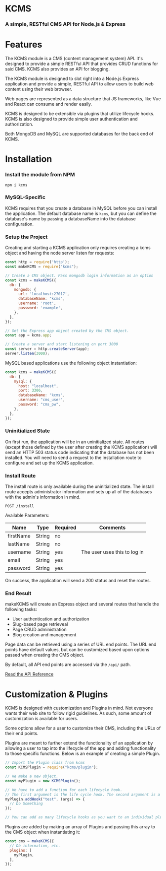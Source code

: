 # KCMS

### A simple, RESTful CMS API for Node.js & Express

# Features

The KCMS module is a CMS (content management system) API. It's designed to provide a simple RESTful API that provides CRUD functions for said CMS. KCMS also provides an API for blogging.

The KCMS module is designed to slot right into a Node.js Express application and provide a simple, RESTful API to allow users to build web content using their web browser.

Web pages are represented as a data structure that JS frameworks, like Vue and React can consume and render easily.

KCMS is designed to be extensible via plugins that utilize lifecycle hooks. KCMS is also designed to provide simple user authentication and authorization.

Both MongoDB and MySQL are supported databases for the back end of KCMS.

# Installation

### Install the module from NPM

```
npm i kcms
```

### MySQL-Specific

KCMS requires that you create a database in MySQL before you can install the application. The default database name is `kcms`, but you can define the database's name by passing a databaseName into the database configuration.

### Setup the Project

Creating and starting a KCMS application only requires creating a kcms object and having the node server listen for requests:

```js
const http = require('http');
const makeKCMS = require("kcms");

// Create a CMS object. Pass mongodb login information as an option
const kcms = makeKCMS({
  db: {
    mongodb: {
      url: 'localhost:27017',
      databaseName: "kcms",
      username: 'root',
      password: 'example',
    },
  },
});

// Get the Express app object created by the CMS object.
const app = kcms.app;

// Create a server and start listening on port 3000
const server = http.createServer(app);
server.listen(3000);
```

MySQL based applications use the following object instantiation:

```js
const kcms = makeKCMS({
  db: {
    mysql: {
      host: "localhost",
      port: 3306,
      databaseName: "kcms",
      username: "cms_user",
      password: "cms_pw",
    },
  },
});
```

### Uninitialized State

On first run, the application will be in an uninitialized state. All routes (except those defined by the user after creating the KCMS application) will send an HTTP 503 status code indicating that the database has not been installed. You will need to send a request to the installation route to configure and set up the KCMS application.

### Install Route

The install route is only available during the uninitialized state. The install route accepts administrator information and sets up all of the databases with the admin's information in mind.

`POST /install`

Available Parameters:

| Name | Type | Required | Comments |
| - | - | - | - |
| firstName | String | no | |
| lastName | String | no | |
| username | String | yes | The user uses this to log in |
| email | String | yes | |
| password | String | yes | |

On success, the application will send a 200 status and reset the routes.

### End Result

makeKCMS will create an Express object and several routes that handle the following tasks:

* User authentication and authorization
* Slug-based page retrieveal
* Page CRUD administration
* Blog creation and management

Page data can be retrieved using a series of URL end points. The URL end points have default values, but can be customized based upon options passed when creating the CMS object.

By default, all API end points are accessed via the `/api/` path.

[Read the API Reference](api-reference.md)

# Customization & Plugins

KCMS is designed with customization and Plugins in mind. Not everyone wants their web site to follow rigid guidelines. As such, some amount of customization is available for users.

Some options allow for a user to customize their CMS, including the URLs of their end points.

Plugins are meant to further extend the functionality of an application by allowing a user to tap into the lifecycle of the app and adding functionality to those specific functions. Below is an example of creating a simple Plugin.

```js
// Import the Plugin class from kcms
const KCMSPlugin = require("kcms/plugin");

// We make a new object.
const myPlugin = new KCMSPlugin();

// We have to add a function for each lifecycle hook.
// The first argument is the life cycle hook. The second argument is a function that performs an action.
myPlugin.addHook("test", (args) => {
  // Do Something
});

// You can add as many lifecycle hooks as you want to an individual plugin
```

Plugins are added by making an array of Plugins and passing this array to the CMS object when instantiating it:

```js
const cms = makeKCMS({
  // Db information, etc.
  plugins: [
    myPlugin,
  ],
});
```
